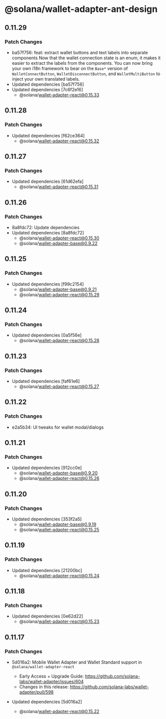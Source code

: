 # @solana/wallet-adapter-ant-design

## 0.11.29

### Patch Changes

-   ba57f756: feat: extract wallet buttons and text labels into separate components
    Now that the wallet connection state is an enum, it makes it easier to extract the labels from the components. You can now bring your own i18n framework to bear on the `Base*` version of `WalletConnectButton`, `WalletDisconnectButton`, and `WalletMultiButton` to inject your own translated labels.
-   Updated dependencies [ba57f756]
-   Updated dependencies [7c6f2e16]
    -   @solana/wallet-adapter-react@0.15.33

## 0.11.28

### Patch Changes

-   Updated dependencies [f62ce364]
    -   @solana/wallet-adapter-react@0.15.32

## 0.11.27

### Patch Changes

-   Updated dependencies [61d62efa]
    -   @solana/wallet-adapter-react@0.15.31

## 0.11.26

### Patch Changes

-   8a8fdc72: Update dependencies
-   Updated dependencies [8a8fdc72]
    -   @solana/wallet-adapter-react@0.15.30
    -   @solana/wallet-adapter-base@0.9.22

## 0.11.25

### Patch Changes

-   Updated dependencies [f99c2154]
    -   @solana/wallet-adapter-base@0.9.21
    -   @solana/wallet-adapter-react@0.15.29

## 0.11.24

### Patch Changes

-   Updated dependencies [0a5f56e]
    -   @solana/wallet-adapter-react@0.15.28

## 0.11.23

### Patch Changes

-   Updated dependencies [faf61e6]
    -   @solana/wallet-adapter-react@0.15.27

## 0.11.22

### Patch Changes

-   e2a5b34: UI tweaks for wallet modal/dialogs

## 0.11.21

### Patch Changes

-   Updated dependencies [912cc0e]
    -   @solana/wallet-adapter-base@0.9.20
    -   @solana/wallet-adapter-react@0.15.26

## 0.11.20

### Patch Changes

-   Updated dependencies [353f2a5]
    -   @solana/wallet-adapter-base@0.9.19
    -   @solana/wallet-adapter-react@0.15.25

## 0.11.19

### Patch Changes

-   Updated dependencies [21200bc]
    -   @solana/wallet-adapter-react@0.15.24

## 0.11.18

### Patch Changes

-   Updated dependencies [0e62d22]
    -   @solana/wallet-adapter-react@0.15.23

## 0.11.17

### Patch Changes

-   5d016a2: Mobile Wallet Adapter and Wallet Standard support in `@solana/wallet-adapter-react`

    -   Early Access + Upgrade Guide: https://github.com/solana-labs/wallet-adapter/issues/604
    -   Changes in this release: https://github.com/solana-labs/wallet-adapter/pull/598

-   Updated dependencies [5d016a2]
    -   @solana/wallet-adapter-react@0.15.22
